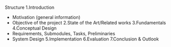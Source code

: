 Structure 
1.Introduction
- Motivation (general information)
- Objective of the project 
2.State of the Art/Related works 
3.Fundamentals
4.Conceptual Design
- Requirements, Submodules, Tasks, Preliminaries
- System Design 
5.Implementation 
6.Evaluation
7.Conclusion & Outlook


